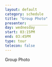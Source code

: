 ```yaml
---
layout: default
category: schedule
title: "Group Photo"
presenter: _________
day: wednesday
start: 03:15PM
end: 03:45PM
type: tour
telecon: false
---
```


Group Photo
